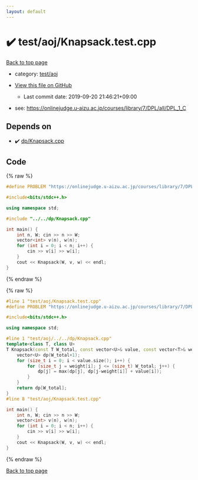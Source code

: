```yaml
---
layout: default
---
```


<!-- mathjax config similar to math.stackexchange -->
<script type="text/javascript" async
  src="https://cdnjs.cloudflare.com/ajax/libs/mathjax/2.7.5/MathJax.js?config=TeX-MML-AM_CHTML">
</script>
<script type="text/x-mathjax-config">
  MathJax.Hub.Config({
    TeX: { equationNumbers: { autoNumber: "AMS" }},
    tex2jax: {
      inlineMath: [ ['$','$'] ],
      processEscapes: true
    },
    "HTML-CSS": { matchFontHeight: false },
    displayAlign: "left",
    displayIndent: "2em"
  });
</script>

<script type="text/javascript" src="https://cdnjs.cloudflare.com/ajax/libs/jquery/3.4.1/jquery.min.js"></script>
<script src="https://cdn.jsdelivr.net/npm/jquery-balloon-js@1.1.2/jquery.balloon.min.js" integrity="sha256-ZEYs9VrgAeNuPvs15E39OsyOJaIkXEEt10fzxJ20+2I=" crossorigin="anonymous"></script>
<script type="text/javascript" src="../../../assets/js/copy-button.js"></script>
<link rel="stylesheet" href="../../../assets/css/copy-button.css" />


# :heavy_check_mark: test/aoj/Knapsack.test.cpp

<a href="../../../index.html">Back to top page</a>

* category: <a href="../../../index.html#0d0c91c0cca30af9c1c9faef0cf04aa9">test/aoj</a>
* <a href="{{ site.github.repository_url }}/blob/master/test/aoj/Knapsack.test.cpp">View this file on GitHub</a>
    - Last commit date: 2019-09-20 21:46:21+09:00


* see: <a href="https://onlinejudge.u-aizu.ac.jp/courses/library/7/DPL/all/DPL_1_C">https://onlinejudge.u-aizu.ac.jp/courses/library/7/DPL/all/DPL_1_C</a>


## Depends on

* :heavy_check_mark: <a href="../../../library/dp/Knapsack.cpp.html">dp/Knapsack.cpp</a>


## Code

<a id="unbundled"></a>
{% raw %}
```cpp
#define PROBLEM "https://onlinejudge.u-aizu.ac.jp/courses/library/7/DPL/all/DPL_1_C"

#include<bits/stdc++.h>

using namespace std;

#include "../../dp/Knapsack.cpp"

int main() {
	int n, W; cin >> n >> W;
	vector<int> v(n), w(n);
	for (int i = 0; i < n; i++) {
		cin >> v[i] >> w[i];
	}
	cout << Knapsack(W, v, w) << endl;
}
```
{% endraw %}

<a id="bundled"></a>
{% raw %}
```cpp
#line 1 "test/aoj/Knapsack.test.cpp"
#define PROBLEM "https://onlinejudge.u-aizu.ac.jp/courses/library/7/DPL/all/DPL_1_C"

#include<bits/stdc++.h>

using namespace std;

#line 1 "test/aoj/../../dp/Knapsack.cpp"
template<class T, class U>
T Knapsack(const T W_total, const vector<U>& value, const vector<T>& weight) {
	vector<U> dp(W_total+1);
	for (size_t i = 0; i < value.size(); i++) {
		for (size_t j = weight[i]; j <= (size_t) W_total; j++) {
			dp[j] = max(dp[j], dp[j-weight[i]] + value[i]);
		}
	}
	return dp[W_total];
}
#line 8 "test/aoj/Knapsack.test.cpp"

int main() {
	int n, W; cin >> n >> W;
	vector<int> v(n), w(n);
	for (int i = 0; i < n; i++) {
		cin >> v[i] >> w[i];
	}
	cout << Knapsack(W, v, w) << endl;
}

```
{% endraw %}

<a href="../../../index.html">Back to top page</a>

